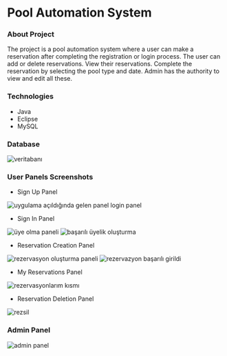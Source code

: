 # Pool Automation System

### About Project
The project is a pool automation system where a user can make a reservation after completing the registration or login process. The user can add or delete reservations. View their reservations.  Complete the reservation by selecting the pool type and date.  Admin has the authority to view and edit all these.

### Technologies
- Java
- Eclipse
- MySQL

### Database
![veritabanı](https://github.com/enessaks/Pool-Automation/assets/97848966/d571ad55-fb83-4708-8a1b-3f2f33566a73)

### User Panels Screenshots
- Sign Up Panel
  
![uygulama açıldığında gelen panel login panel](https://github.com/enessaks/Pool-Automation/assets/97848966/77f71df9-9249-4777-8d60-76550a983e8f)

- Sign In Panel
  
![üye olma paneli](https://github.com/enessaks/Pool-Automation/assets/97848966/297d03b9-5ede-4c44-960a-be70388927dd)
![başarılı üyelik oluşturma](https://github.com/enessaks/Pool-Automation/assets/97848966/f88a1803-e5fd-4a5c-a508-95e6b2cbd3d4)

- Reservation Creation Panel
  
![rezervasyon oluşturma paneli](https://github.com/enessaks/Pool-Automation/assets/97848966/7ebf9a0f-8eeb-4e39-8203-916bcecb506e)
![rezervazyon başarılı girildi](https://github.com/enessaks/Pool-Automation/assets/97848966/80950593-8c1b-497b-b36c-d82681654819)

- My Reservations Panel

 ![rezervasyonlarım kısmı](https://github.com/enessaks/Pool-Automation/assets/97848966/1f38a9a7-2a7c-4cf5-adcd-52861b805757)

- Reservation Deletion Panel
  
![rezsil](https://github.com/enessaks/Pool-Automation/assets/97848966/cd0bd6c2-a7f0-4459-864a-ff4d9cb3e1c2)


### Admin Panel
![admin panel](https://github.com/enessaks/Pool-Automation/assets/97848966/1951bded-4e76-4b97-9841-c197e983a20b)
